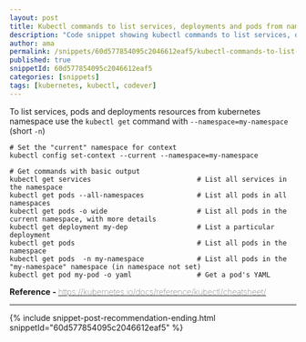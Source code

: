 ```yaml
---
layout: post
title: Kubectl commands to list services, deployments and pods from namespace
description: "Code snippet showing kubectl commands to list services, deployments and pods from namespace"
author: ama
permalink: /snippets/60d577854095c2046612eaf5/kubectl-commands-to-list-services-deployments-and-pods-from-namespace
published: true
snippetId: 60d577854095c2046612eaf5
categories: [snippets]
tags: [kubernetes, kubectl, codever]
---
```


To list services, pods and deployments resources from kubernetes namespace use the `kubectl get`
 command with `--namespace=my-namespace` (short `-n`)

```shell
# Set the "current" namespace for context
kubectl config set-context --current --namespace=my-namespace

# Get commands with basic output
kubectl get services                          # List all services in the namespace
kubectl get pods --all-namespaces             # List all pods in all namespaces
kubectl get pods -o wide                      # List all pods in the current namespace, with more details
kubectl get deployment my-dep                 # List a particular deployment
kubectl get pods                              # List all pods in the namespace
kubectl get pods  -n my-namespace             # List all pods in the "my-namespace" namespace (in namespace not set)
kubectl get pod my-pod -o yaml                # Get a pod's YAML
```

<span style="font-size: 0.9rem">
  <strong>Reference - </strong>
  <a href="https://kubernetes.io/docs/reference/kubectl/cheatsheet/" target="_blank" style="font-weight: lighter">
     https://kubernetes.io/docs/reference/kubectl/cheatsheet/
  </a>
</span>

<hr/>


 {% include snippet-post-recommendation-ending.html snippetId="60d577854095c2046612eaf5" %}
